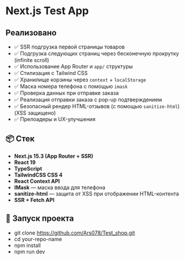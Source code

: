 # Next.js Test App

## Реализовано

- ✅ SSR подгрузка первой страницы товаров
- ✅ Подгрузка следующих страниц через бесконечную прокрутку (infinite scroll)
- ✅ Использование App Router и `app/` структуры
- ✅ Стилизация с Tailwind CSS
- ✅ Хранилище корзины через `context` + `localStorage`
- ✅ Маска номера телефона с помощью `imask`
- ✅ Проверка данных при отправке заказа
- ✅ Реализация отправки заказа с pop-up подтверждением
- ✅ Безопасный рендер HTML-отзывов (с помощью `sanitize-html`) (XSS защищено)
- ✅ Прелоадеры и UX-улучшения

## 📦 Стек

- **Next.js 15.3 (App Router + SSR)**
- **React 19**
- **TypeScript**
- **TailwindCSS CSS 4**
- **React Context API**
- **IMask** — маска ввода для телефона
- **sanitize-html** — защита от XSS при отображении HTML-контента
- **SSR + Fetch API**

## 🚀 Запуск проекта

- git clone https://github.com/Ars078/Test_shop.git
- cd your-repo-name
- npm install
- npm run dev





